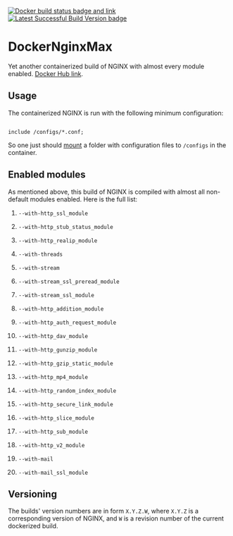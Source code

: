 [![Docker build status badge and link](https://img.shields.io/docker/cloud/build/glebkrasilich/docker_nginx_max?style=for-the-badge)](https://docs.docker.com/storage/bind-mounts/)
[![Latest Successful Build Version badge](https://img.shields.io/docker/v/glebkrasilich/docker_nginx_max?label=Latest%20Successful%20Build%20Version&sort=date&style=for-the-badge)](https://docs.docker.com/storage/bind-mounts/)

# DockerNginxMax

Yet another containerized build of NGINX with almost every module enabled. [Docker Hub link](https://hub.docker.com/r/glebkrasilich/docker_nginx_max).

## Usage

The containerized NGINX is run with the following minimum configuration:

```

include /configs/*.conf;

```

So one just should [mount](https://docs.docker.com/storage/bind-mounts/) a folder with configuration files to `/configs` in the container.

## Enabled modules

As mentioned above, this build of NGINX is compiled with almost all non-default modules enabled. Here is the full list:

1. `--with-http_ssl_module`

1. `--with-http_stub_status_module`

1. `--with-http_realip_module`

1. `--with-threads`

1. `--with-stream`

1. `--with-stream_ssl_preread_module`

1. `--with-stream_ssl_module`

1. `--with-http_addition_module`

1. `--with-http_auth_request_module`

1. `--with-http_dav_module`

1. `--with-http_gunzip_module`

1. `--with-http_gzip_static_module`

1. `--with-http_mp4_module`

1. `--with-http_random_index_module`

1. `--with-http_secure_link_module`

1. `--with-http_slice_module`

1. `--with-http_sub_module`

1. `--with-http_v2_module`

1. `--with-mail`

1. `--with-mail_ssl_module`

## Versioning

The builds' version numbers are in form `X.Y.Z.W`, where `X.Y.Z` is a corresponding version of NGINX, and `W` is a revision number of the current dockerized build.
